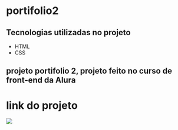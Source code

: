 # portifolio2
## Tecnologias utilizadas no projeto
* HTML
* CSS
## projeto portifolio 2, projeto feito no curso de front-end da Alura
# link do projeto
   <a href="https://anna-hub19.github.io/portifolio/" target="_blank"><img src="https://img.shields.io/badge/-portfolio_2-purple?style=for-the-badge&logo=aluraplayo&logoColor=white"></a>


